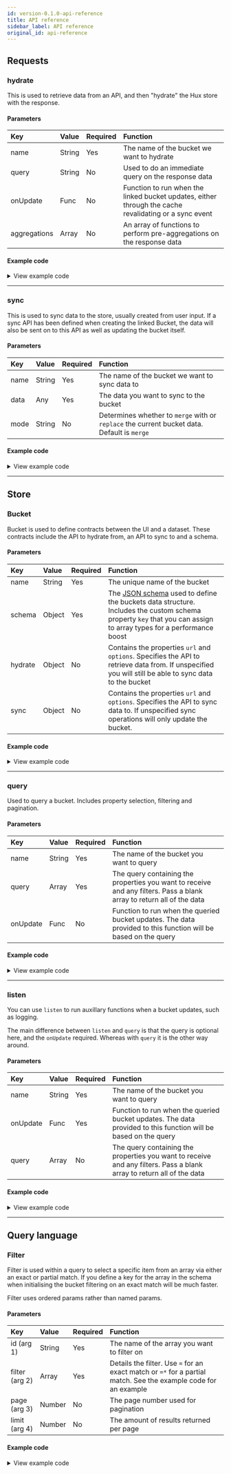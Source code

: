 ```yaml
---
id: version-0.1.0-api-reference
title: API reference
sidebar_label: API reference
original_id: api-reference
---
```


## Requests

### hydrate

This is used to retrieve data from an API, and then "hydrate" the Hux store with the response. 

#### Parameters

| Key | Value | Required | Function |
| :------------- | :---------- | :---------- | :----------- |
| name | String | Yes | The name of the bucket we want to hydrate |
| query | String | No | Used to do an immediate query on the response data |
| onUpdate | Func | No | Function to run when the linked bucket updates, either through the cache revalidating or a sync event |
| aggregations | Array | No | An array of functions to perform pre-aggregations on the response data |

#### Example code

<details>
  <summary>View example code</summary>
  
  ```js
  import { hydrate } from '@hux-js/hux';

  ...

  const userCounter = (data) => {
    const userCount = data.users.length;
    return { ...data, userCount };
  }

  ...

  const hydrateUsers = async () => {
    const { meta: { icon, size }, users, userCount } = await hydrate({
      name: 'Users',
      query: [
        ['meta', ['icon', 'size'],
        Filter('users', ['name=John Smith']),
        'userCount'
      ],
      onUpdate: (newUsersData) => updateUsers(newUsersData)
      aggregations: [userCounter]
    });

    updateUsers(users);
    updateUserCount(userCount);
    updateMeta(icon, size);
  };

  hydrateUsers();
  ```
</details>

---

### sync

This is used to sync data to the store, usually created from user input. If a sync API has been defined when creating the linked Bucket, the data will also be sent on to this API as well as updating the bucket itself.

#### Parameters

| Key | Value | Required | Function |
| :------------- | :---------- | :---------- | :----------- |
| name | String | Yes | The name of the bucket we want to sync data to |
| data | Any | Yes | The data you want to sync to the bucket |
| mode | String | No | Determines whether to `merge` with or `replace` the current bucket data. Default is `merge` |

#### Example code

<details>
  <summary>View example code</summary>
  
  ```js
  import { sync } from '@hux-js/hux';

  ...

  const resetUsers = async () => {
    await sync({
      name: 'Users',
      data: {
        users: [],
      },
      mode: 'replace'
    });
  }

  resetUsers();
  ```
</details>

---

## Store

### Bucket

Bucket is used to define contracts between the UI and a dataset. These contracts include the API to hydrate from, an API to sync to and a schema.

#### Parameters

| Key | Value | Required | Function |
| :------------- | :---------- | :---------- | :----------- |
| name | String | Yes | The unique name of the bucket |
| schema | Object | Yes | The [JSON schema](https://json-schema.org/learn/getting-started-step-by-step.html) used to define the buckets data structure. Includes the custom schema property `key` that you can assign to array types for a performance boost |
| hydrate | Object | No | Contains the properties `url` and `options`. Specifies the API to retrieve data from. If unspecified you will still be able to sync data to the bucket |
| sync | Object | No | Contains the properties `url` and `options`. Specifies the API to sync data to. If unspecified sync operations will only update the bucket. |

#### Example code

<details>
  <summary>View example code</summary>
  
  ```js
  import { Bucket } from '@hux-js/hux';

  ...

  Bucket({
    name: 'Users',
    hydrate: {
      url: 'http://your-api.com/users',
      options: {
        method: 'GET'
      }
    },
    sync: {
      url: 'http://your-api.com/users/create',
      options: {
        method: 'POST',
      }
    },
    schema: {
      type: 'object',
      properties: {
        meta: { type: 'object' },
        users: { type: 'array', key: 'name' },
        userCount: { type: 'number' },
      },
      required: ['users']
    }
  });
  ```
</details>

---

### query

Used to query a bucket. Includes property selection, filtering and pagination.

#### Parameters

| Key | Value | Required | Function |
| :------------- | :---------- | :---------- | :----------- |
| name | String | Yes | The name of the bucket you want to query |
| query | Array | Yes | The query containing the properties you want to receive and any filters. Pass a blank array to return all of the data |
| onUpdate | Func | No | Function to run when the queried bucket updates. The data provided to this function will be based on the query |

#### Example code

<details>
  <summary>View example code</summary>
  
  ```js
  import { query, Filter } from '@hux-js/hux';

  ...

  const queryUsers = async () => {
    const { userCount, users } = await query({
      name: 'Users',
      query: [
        'userCount',
        Filter(
          'users',
          ['name=John Smith'],
          1, 50
        ),
      ],
      onUpdate: (newUsers) => updateUsers(newUsers)
    });

    updateUsers(users);
    updateUserCount(userCount);
  }

  queryUsers();
  ```
</details>

---

### listen

You can use `listen` to run auxillary functions when a bucket updates, such as logging.

The main difference between `listen` and `query` is that the query is optional here, and the `onUpdate` required. Whereas with `query` it is the other way around.

#### Parameters

| Key | Value | Required | Function |
| :------------- | :---------- | :---------- | :----------- |
| name | String | Yes | The name of the bucket you want to query |
| onUpdate | Func | Yes | Function to run when the queried bucket updates. The data provided to this function will be based on the query |
| query | Array | No | The query containing the properties you want to receive and any filters. Pass a blank array to return all of the data |

#### Example code

<details>
  <summary>View example code</summary>
  
  ```js
  import { listen } from '@hux-js/hux';

  ...

  listen({
    name: 'Users',
    onUpdate: () => {
      console.log('Users bucket updated')
    }
  })
  ```
</details>

---

## Query language

### Filter

Filter is used within a query to select a specific item from an array via either an exact or partial match. If you define a key for the array in the schema when initialising the bucket filtering on an exact match will be much faster.

Filter uses ordered params rather than named params.

#### Parameters

| Key | Value | Required | Function |
| :------------- | :---------- | :---------- | :----------- |
| id (arg 1) | String | Yes | The name of the array you want to filter on  |
| filter (arg 2) | Array | Yes | Details the filter. Use `=` for an exact match or `=*` for a partial match. See the example code for an example |
| page (arg 3) | Number | No | The page number used for pagination |
| limit (arg 4) | Number | No | The amount of results returned per page |

#### Example code

<details>
  <summary>View example code</summary>
  
  ```js
  import { query, Filter } from '@hux-js/hux';

  ...

  const queryUsers = async () => {
    const { users } = await query({
      name: 'Users',
      query: [
        Filter(
          'users',
          ['name=*John'], // return all rows where the name contains 'John' in the users array
          1, 50
        ),
      ],
    });

    updateUsers(users);
  }

  queryUsers();
  ```
</details>



